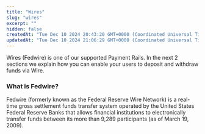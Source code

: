```yaml
---
title: "Wires"
slug: "wires"
excerpt: ""
hidden: false
createdAt: "Tue Dec 10 2024 20:43:20 GMT+0000 (Coordinated Universal Time)"
updatedAt: "Tue Dec 10 2024 21:06:29 GMT+0000 (Coordinated Universal Time)"
---
```

Wires (Fedwire) is one of our supported Payment Rails. In the next 2 sections we explain how you can enable your users to deposit and withdraw funds via Wire.

### What is Fedwire?

Fedwire (formerly known as the Federal Reserve Wire Network) is a real-time gross settlement funds transfer system operated by the United States Federal Reserve Banks that allows financial institutions to electronically transfer funds between its more than 9,289 participants (as of March 19, 2009).
